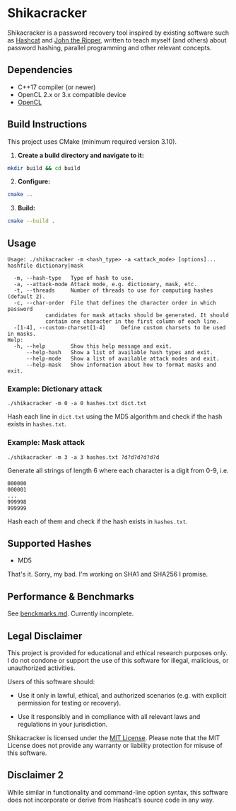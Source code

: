 # Shikacracker

Shikacracker is a password recovery tool inspired by existing software such as
[Hashcat](https://github.com/hashcat/hashcat) and [John the Ripper](https://github.com/openwall/john),
written to teach myself (and others) about password hashing, parallel programming and other relevant concepts.

## Dependencies

- C++17 compiler (or newer)
- OpenCL 2.x or 3.x compatible device
- [OpenCL](https://www.khronos.org/opencl/)

## Build Instructions

This project uses CMake (minimum required version 3.10).

1. **Create a build directory and navigate to it:**

```bash
mkdir build && cd build
```

2. **Configure:**

```bash
cmake ..
```

3. **Build:**

```bash
cmake --build .
```

## Usage

```
Usage: ./shikacracker -m <hash_type> -a <attack_mode> [options]... hashfile dictionary|mask

  -m, --hash-type	Type of hash to use.
  -a, --attack-mode	Attack mode, e.g. dictionary, mask, etc.
  -t, --threads		Number of threads to use for computing hashes (default 2).
  -c, --char-order	File that defines the character order in which password
			candidates for mask attacks should be generated. It should
			contain one character in the first column of each line.
  -[1-4], --custom-charset[1-4]		Define custom charsets to be used in masks.
Help:
  -h, --help		Show this help message and exit.
      --help-hash	Show a list of available hash types and exit.
      --help-mode	Show a list of available attack modes and exit.
      --help-mask	Show information about how to format masks and exit.
```

### Example: Dictionary attack

```
./shikacracker -m 0 -a 0 hashes.txt dict.txt
```

Hash each line in `dict.txt` using the MD5 algorithm and check if the hash exists in `hashes.txt`.

### Example: Mask attack

```
./shikacracker -m 3 -a 3 hashes.txt ?d?d?d?d?d?d
```

Generate all strings of length 6 where each character is a digit from 0-9, i.e.

```
000000
000001
...
999998
999999
```

Hash each of them and check if the hash exists in `hashes.txt`.

## Supported Hashes

- MD5

That's it. Sorry, my bad. I'm working on SHA1 and SHA256 I promise.

## Performance & Benchmarks

See [benckmarks.md](/performance.md). Currently incomplete.

## Legal Disclaimer

This project is provided for educational and ethical research purposes only.
I do not condone or support the use of this software for illegal, malicious,
or unauthorized activities.

Users of this software should:

- Use it only in lawful, ethical, and authorized scenarios (e.g. with explicit
  permission for testing or recovery).

- Use it responsibly and in compliance with all relevant laws and regulations in your jurisdiction.

Shikacracker is licensed under the [MIT License](/LICENSE). Please note that the MIT License
does not provide any warranty or liability protection for misuse of this software.

## Disclaimer 2

While similar in functionality and command-line option syntax, this software does not incorporate or
derive from Hashcat’s source code in any way.
